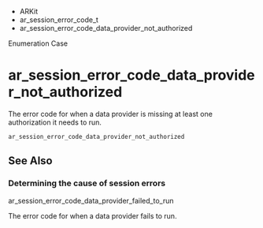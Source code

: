 

- ARKit
- ar_session_error_code_t
-  ar_session_error_code_data_provider_not_authorized 

Enumeration Case

# ar_session_error_code_data_provider_not_authorized

The error code for when a data provider is missing at least one authorization it needs to run.

``` source
ar_session_error_code_data_provider_not_authorized
```

## See Also

### Determining the cause of session errors

ar_session_error_code_data_provider_failed_to_run

The error code for when a data provider fails to run.

